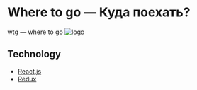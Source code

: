 # Where to go — Куда поехать?
wtg — where to go	![logo](https://pp.userapi.com/c845321/v845321356/1e2e17/g0bM50kcR1A.jpg)


 ## Technology

 * [React.js](https://ru.reactjs.org/)
 * [Redux](https://redux.js.org/)
